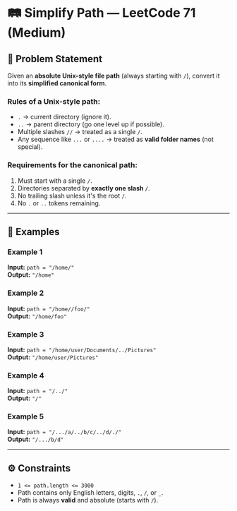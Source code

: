 # 🛤️ Simplify Path — LeetCode 71 (Medium)

## 📖 Problem Statement  
Given an **absolute Unix-style file path** (always starting with `/`), convert it into its **simplified canonical form**.  

### Rules of a Unix-style path:
- `.` → current directory (ignore it).  
- `..` → parent directory (go one level up if possible).  
- Multiple slashes `//` → treated as a single `/`.  
- Any sequence like `...` or `....` → treated as **valid folder names** (not special).  

### Requirements for the canonical path:
1. Must start with a single `/`.  
2. Directories separated by **exactly one slash `/`**.  
3. No trailing slash unless it's the root `/`.  
4. No `.` or `..` tokens remaining.  

---

## 🧩 Examples

### Example 1
**Input:** `path = "/home/"`  
**Output:** `"/home"`  

### Example 2
**Input:** `path = "/home//foo/"`  
**Output:** `"/home/foo"`  

### Example 3
**Input:** `path = "/home/user/Documents/../Pictures"`  
**Output:** `"/home/user/Pictures"`  

### Example 4  
**Input:** `path = "/../"`  
**Output:** `"/"`  

### Example 5  
**Input:** `path = "/.../a/../b/c/../d/./"`  
**Output:** `"/.../b/d"`  

---

## ⚙️ Constraints
- `1 <= path.length <= 3000`  
- Path contains only English letters, digits, `.`, `/`, or `_`.  
- Path is always **valid** and absolute (starts with `/`).  
